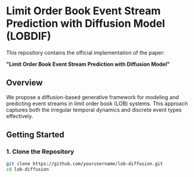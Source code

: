 # Limit Order Book Event Stream Prediction with Diffusion Model (LOBDIF)

This repository contains the official implementation of the paper:

**"Limit Order Book Event Stream Prediction with Diffusion Model"**

## Overview

We propose a diffusion-based generative framework for modeling and predicting event streams in limit order book (LOB) systems. This approach captures both the irregular temporal dynamics and discrete event types effectively.

## Getting Started

### 1. Clone the Repository

```bash
git clone https://github.com/yourusername/lob-diffusion.git
cd lob-diffusion

